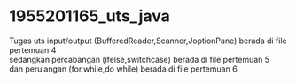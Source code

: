 # 1955201165_uts_java
Tugas uts input/output (BufferedReader,Scanner,JoptionPane) berada di file pertemuan 4<br>
sedangkan percabangan (ifelse,switchcase) berada di file pertemuan 5<br>
dan perulangan (for,while,do while) berada di file pertemuan 6
